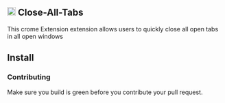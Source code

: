 ## <img src="https://raw.githubusercontent.com/midhunz/close-all-tabs/main/icons/48.png" width="20" height =""/>  Close-All-Tabs

This crome Extension extension allows users to quickly close all open tabs in all open windows

## Install

### Contributing

Make sure you build is green before you contribute your pull request.
